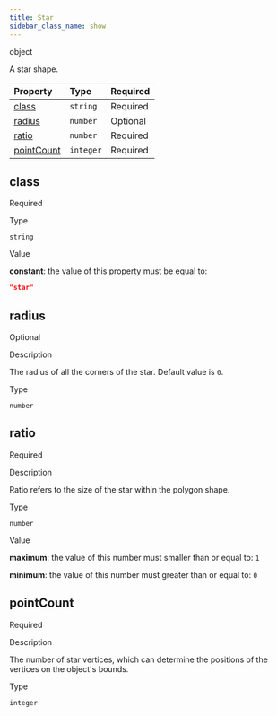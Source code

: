 ```yaml
---
title: Star
sidebar_class_name: show
---
```


<div className="section-type">

<div className="badge-type">object</div>

</div>

A star shape.

<div className="property-preview">

<div className="property-table">

| Property                  | Type      | Required                                            |
| :------------------------ | :-------- | :-------------------------------------------------- |
| [class](#class)           | `string`  | <span className="property-required">Required</span> |
| [radius](#radius)         | `number`  | <span className="property-optional">Optional</span> |
| [ratio](#ratio)           | `number`  | <span className="property-required">Required</span> |
| [pointCount](#pointcount) | `integer` | <span className="property-required">Required</span> |

</div>

</div>

<div className="property">

<div className="property-heading">

## class

<span className="property-required">Required</span>

</div>

<div className="property-item">

Type

`string`

</div>

<div className="property-item">

Value

<div className="value-description">

**constant**: the value of this property must be equal to:

```json
"star"
```

</div>

</div>

</div>

<div className="property">

<div className="property-heading">

## radius

<span className="property-optional">Optional</span>

</div>

<div className="property-item">

Description

The radius of all the corners of the star.
Default value is `0`.

</div>

<div className="property-item">

Type

`number`

</div>

</div>

<div className="property">

<div className="property-heading">

## ratio

<span className="property-required">Required</span>

</div>

<div className="property-item">

Description

Ratio refers to the size of the star within the polygon shape.

</div>

<div className="property-item">

Type

`number`

</div>

<div className="property-item">

Value

<div className="value-description">

**maximum**: the value of this number must smaller than or equal to: `1`

**minimum**: the value of this number must greater than or equal to: `0`

</div>

</div>

</div>

<div className="property">

<div className="property-heading">

## pointCount

<span className="property-required">Required</span>

</div>

<div className="property-item">

Description

The number of star vertices, which can determine the positions of the vertices on the object's bounds.

</div>

<div className="property-item">

Type

`integer`

</div>

</div>
